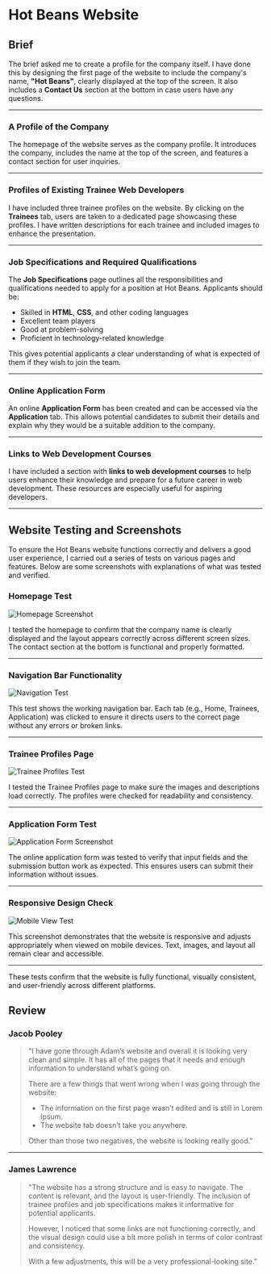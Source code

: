 # Hot Beans Website

## Brief

The brief asked me to create a profile for the company itself. I have done this by designing the first page of the website to include the company's name, **"Hot Beans"**, clearly displayed at the top of the screen. It also includes a **Contact Us** section at the bottom in case users have any questions.

---

### **A Profile of the Company**

The homepage of the website serves as the company profile. It introduces the company, includes the name at the top of the screen, and features a contact section for user inquiries.

---

### **Profiles of Existing Trainee Web Developers**

I have included three trainee profiles on the website. By clicking on the **Trainees** tab, users are taken to a dedicated page showcasing these profiles. I have written descriptions for each trainee and included images to enhance the presentation.

---

### **Job Specifications and Required Qualifications**

The **Job Specifications** page outlines all the responsibilities and qualifications needed to apply for a position at Hot Beans. Applicants should be:

- Skilled in **HTML**, **CSS**, and other coding languages  
- Excellent team players  
- Good at problem-solving  
- Proficient in technology-related knowledge  

This gives potential applicants a clear understanding of what is expected of them if they wish to join the team.

---

### **Online Application Form**

An online **Application Form** has been created and can be accessed via the **Application** tab. This allows potential candidates to submit their details and explain why they would be a suitable addition to the company.

---

### **Links to Web Development Courses**

I have included a section with **links to web development courses** to help users enhance their knowledge and prepare for a future career in web development. These resources are especially useful for aspiring developers.

---
## Website Testing and Screenshots

To ensure the Hot Beans website functions correctly and delivers a good user experience, I carried out a series of tests on various pages and features. Below are some screenshots with explanations of what was tested and verified.

### Homepage Test

![Homepage Screenshot](/images/homepage_test.png)

I tested the homepage to confirm that the company name is clearly displayed and the layout appears correctly across different screen sizes. The contact section at the bottom is functional and properly formatted.

---

### Navigation Bar Functionality

![Navigation Test](/images/navigation_test.png)

This test shows the working navigation bar. Each tab (e.g., Home, Trainees, Application) was clicked to ensure it directs users to the correct page without any errors or broken links.

---

### Trainee Profiles Page

![Trainee Profiles Test](/images/trainee_profiles_test.png)

I tested the Trainee Profiles page to make sure the images and descriptions load correctly. The profiles were checked for readability and consistency.

---

### Application Form Test

![Application Form Screenshot](/images/application_form_test.png)

The online application form was tested to verify that input fields and the submission button work as expected. This ensures users can submit their information without issues.

---

### Responsive Design Check

![Mobile View Test](/images/mobile_view_test.png)

This screenshot demonstrates that the website is responsive and adjusts appropriately when viewed on mobile devices. Text, images, and layout all remain clear and accessible.

---

These tests confirm that the website is fully functional, visually consistent, and user-friendly across different platforms.

## **Review**

### **Jacob Pooley**

> "I have gone through Adam’s website and overall it is looking very clean and simple. It has all of the pages that it needs and enough information to understand what’s going on.  
>  
> There are a few things that went wrong when I was going through the website:  
> - The information on the first page wasn’t edited and is still in Lorem Ipsum.  
> - The website tab doesn’t take you anywhere.  
>  
> Other than those two negatives, the website is looking really good."

---

### **James Lawrence**

> "The website has a strong structure and is easy to navigate. The content is relevant, and the layout is user-friendly. The inclusion of trainee profiles and job specifications makes it informative for potential applicants.  
>  
> However, I noticed that some links are not functioning correctly, and the visual design could use a bit more polish in terms of color contrast and consistency.  
>  
> With a few adjustments, this will be a very professional-looking site."
